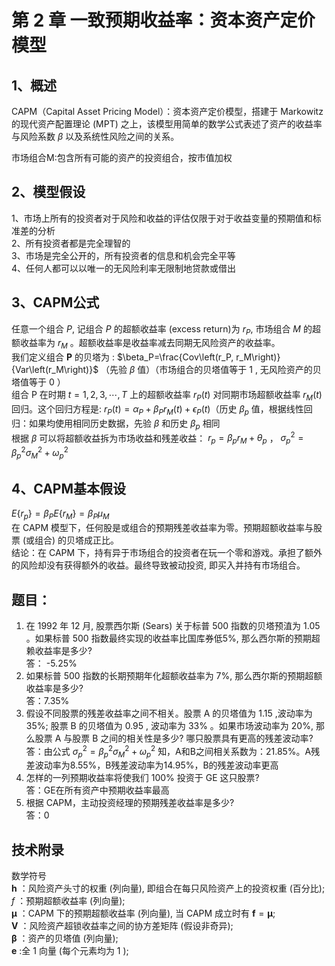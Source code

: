 # 第 2 章 一致预期收益率：资本资产定价模型 
## 1、概述
CAPM（Capital Asset Pricing Model）：资本资产定价模型，搭建于 Markowitz 的现代资产配置理论 (MPT) 之上，该模型用简单的数学公式表述了资产的收益率与风险系数 $\beta$ 以及系统性风险之间的关系。  


市场组合M:包含所有可能的资产的投资组合，按市值加权
## 2、模型假设
1、市场上所有的投资者对于风险和收益的评估仅限于对于收益变量的预期值和标准差的分析   
2、所有投资者都是完全理智的   
3、市场是完全公开的，所有投资者的信息和机会完全平等   
4、任何人都可以以唯一的无风险利率无限制地贷款或借出

## 3、CAPM公式
任意一个组合 $P$, 记组合 $P$ 的超额收益率 (excess return)为 $r_P$, 市场组合 $M$ 的超额收益率为 $r_M$ 。超额收益率是收益率减去同期无风险资产的收益率。  
我们定义组合 $\mathbf{P}$ 的贝塔为 :
$\beta_P=\frac{Cov\left(r_P, r_M\right)}{Var\left(r_M\right)}$ （先验 $\beta$ 值）（市场组合的贝塔值等于 1 , 无风险资产的贝塔值等于 0 ）   
组合 $\mathrm{P}$ 在时期 $t=1,2,3, \cdots, T$ 上的超额收益率 $r_P(t)$ 对同期市场超额收益率 $r_M(t)$ 回归。这个回归方程是: $r_P(t) = \alpha_P + \beta_P r_M(t) + \epsilon_P(t)$（历史 $\beta_p$ 值，根据线性回归：如果均使用相同历史数据，先验 $\beta$ 和历史 $\beta_p$ 相同   
根据 $\beta$ 可以将超额收益拆为市场收益和残差收益： $r_p=\beta_p r_M+\theta_p$ ， $\sigma_p^2=\beta_p^2 \sigma_M^2+\omega_p^2$   


## 4、CAPM基本假设
$E \{ r_p \} = \beta_P E \{ r_M \} = \beta_P \mu_M$  
在 CAPM 模型下，任何股是或组合的预期残差收益率为零。预期超额收益率与股票 (或组合) 的贝塔成正比。  
结论：在 CAPM 下，持有异于市场组合的投资者在玩一个零和游戏。承担了额外的风险却没有获得额外的收益。最终导致被动投资, 即买入并持有市场组合。

## 题目：
1. 在 1992 年 12 月, 股票西尔斯 (Sears) 关于标普 500 指数的贝塔预淔为 1.05 。如果标普 500 指数最终实现的收益率比国库券低5%, 那么西尔斯的预期超赖收益率是多少?  
答： -5.25%
2. 如果标普 500 指数的长期预期年化超额收益率为 7%, 那么西尔斯的预期超额收益率是多少?   
答：7.35%
3. 假设不同股票的残差收益率之间不相关。股票 A 的贝塔值为 1.15 ,波动率为 35%; 股票 B 的贝塔值为 0.95 , 波动率为 33% 。如果市场波动率为 20%, 那么股票 A 与股票 B 之间的相关性是多少? 哪只股票具有更高的残差波动率?   
答：由公式 $\sigma_p^2=\beta_p^2 \sigma_M^2+\omega_p^2$ 知，A和B之间相关系数为：21.85%。A残差波动率为8.55%，B残差波动率为14.95%，B的残差波动率更高    
4. 怎样的一列预期收益率将使我们 $100 \%$ 投资于 GE 这只股票?   
答：GE在所有资产中预期收益率最高    
6. 根据 CAPM，主动投资经理的预期残差收益率是多少?    
答：0    

## 技术附录
数学符号   
$\boldsymbol{h}$ ：风险资产头寸的权重 (列向量), 即组合在每只风险资产上的投资权重 (百分比);   
$f$ ：预期超额收益率 (列向量);   
$\boldsymbol{\mu}$ ：CAPM 下的预期超额收益率 (列向量), 当 CAPM 成立时有 $\boldsymbol{f}=\boldsymbol{\mu}$;   
$\boldsymbol{V}$ ：风险资产超锁收益率之间的协方差矩阵 (假设非奇异);   
$\boldsymbol{\beta}$ ：资产的贝塔值 (列向量);   
$\boldsymbol{e}$ :全 1 向量 (每个元素均为 1 );   
